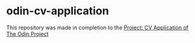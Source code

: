 # odin-cv-application

This repository was made in completion to the [Project: CV Application of The Odin Project](https://www.theodinproject.com/lessons/node-path-react-new-cv-application)
